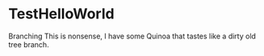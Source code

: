 # TestHelloWorld

Branching
This is nonsense, I have some Quinoa that tastes like a dirty old tree branch.
